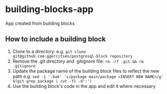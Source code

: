 # building-blocks-app
App created from building blocks

## How to include a building block
1. Clone to a directory:
e.g. `git clone git@github.com:ggerritsen/postgresql-block repository`
2. Remove the .git directory and .gitignore file:
`rm -rf .git && rm .gitignore`
3. Update the package name of the building block files to reflect the new path
e.g. `sed -i '.bak' 's/package main/package <INSERT NEW NAME>/g' $(git grep package | cut -f1 -d':')`
4. Use the building block's code in the app and edit it where necessary
